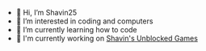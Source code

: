 - 👋 Hi, I’m Shavin25
- 👀 I’m interested in coding and computers
- 🌱 I’m currently learning how to code
- 👾 I'm currently working on [Shavin's Unblocked Games](https://sites.google.com/view/shavinsunblockedgames/)
<!--- 💞️ I’m looking to collaborate on ...
- 📫 How to reach me 
- 😄 Pronouns: ...
- ⚡ Fun fact: ...
--->

<!---
Shavin257/Shavin257 is a ✨ special ✨ repository because its `README.md` (this file) appears on your GitHub profile.
You can click the Preview link to take a look at your changes.
--->
